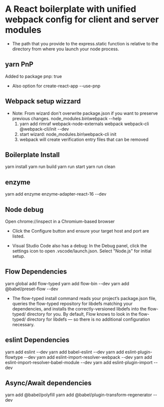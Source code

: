 # A React boilerplate with unified webpack config for client and server modules

- The path that you provide to the express.static function is relative to the 
  directory from where you launch your node process. 

## yarn PnP
Added to package pnp: true
-  Also option for create-react-app --use-pnp

## Webpack setup wizzard 
- Note: From wizard don't overwrite package.json if you want to preserve 
  previous changes.  node_modules\.bin\webpack --help
  1. yarn add rimraf webpack-node-externals webpack webpack-cli @webpack-cli/init --dev
  2. start wizard: node_modules\.bin\webpack-cli init
  3. webpack will create verification entry files that can be removed

## Boilerplate Install
yarn install
yarn run build
yarn run start
yarn run clean

## enzyme
yarn add enzyme enzyme-adapter-react-16 --dev

## Node debug
Open chrome://inspect in a Chromium-based browser 
  - Click the Configure button and ensure your target host and port are listed.

  - Visual Studio Code also has a debug: In the Debug panel, click the settings 
    icon to open .vscode/launch.json. Select "Node.js" for initial setup.

## Flow Dependencies
yarn global add flow-typed 
yarn add flow-bin --dev
yarn add @babel/preset-flow --dev
  - The flow-typed install command reads your project’s package.json file, queries the flow-typed 
    repository for libdefs matching your dependencies, and installs the correctly-versioned libdefs 
    into the flow-typed/ directory for you. By default, Flow knows to look in the flow-typed/ 
    directory for libdefs — so there is no additional configuration necessary.
    
## eslint Dependencies
yarn add eslint --dev
yarn add babel-eslint --dev
yarn add eslint-plugin-flowtype --dev
yarn add eslint-import-resolver-webpack --dev
yarn add eslint-import-resolver-babel-module --dev
yarn add eslint-plugin-import --dev

## Async/Await dependencies
yarn add @babel/polyfill
yarn add @babel/plugin-transform-regenerator --dev

